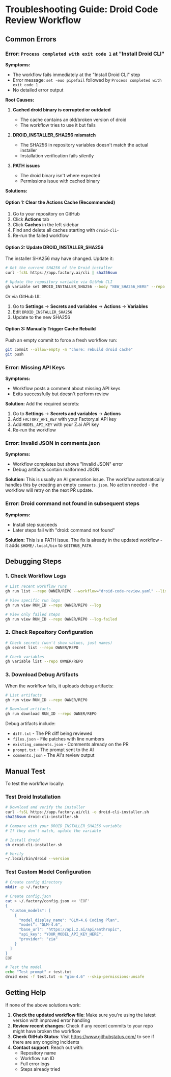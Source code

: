 # Troubleshooting Guide: Droid Code Review Workflow

## Common Errors

### Error: `Process completed with exit code 1` at "Install Droid CLI"

**Symptoms:**
- The workflow fails immediately at the "Install Droid CLI" step
- Error message: `set -euo pipefail` followed by `Process completed with exit code 1`
- No detailed error output

**Root Causes:**

1. **Cached droid binary is corrupted or outdated**
   - The cache contains an old/broken version of droid
   - The workflow tries to use it but fails

2. **DROID_INSTALLER_SHA256 mismatch**
   - The SHA256 in repository variables doesn't match the actual installer
   - Installation verification fails silently

3. **PATH issues**
   - The droid binary isn't where expected
   - Permissions issue with cached binary

**Solutions:**

#### Option 1: Clear the Actions Cache (Recommended)

1. Go to your repository on GitHub
2. Click **Actions** tab
3. Click **Caches** in the left sidebar
4. Find and delete all caches starting with `droid-cli-`
5. Re-run the failed workflow

#### Option 2: Update DROID_INSTALLER_SHA256

The installer SHA256 may have changed. Update it:

```bash
# Get the current SHA256 of the Droid installer
curl -fsSL https://app.factory.ai/cli | sha256sum

# Update the repository variable via GitHub CLI
gh variable set DROID_INSTALLER_SHA256 --body "NEW_SHA256_HERE" --repo YOUR_OWNER/YOUR_REPO
```

Or via GitHub UI:
1. Go to **Settings** → **Secrets and variables** → **Actions** → **Variables**
2. Edit `DROID_INSTALLER_SHA256`
3. Update to the new SHA256

#### Option 3: Manually Trigger Cache Rebuild

Push an empty commit to force a fresh workflow run:

```bash
git commit --allow-empty -m "chore: rebuild droid cache"
git push
```

### Error: Missing API Keys

**Symptoms:**
- Workflow posts a comment about missing API keys
- Exits successfully but doesn't perform review

**Solution:**
Add the required secrets:

1. Go to **Settings** → **Secrets and variables** → **Actions**
2. Add `FACTORY_API_KEY` with your Factory.ai API key
3. Add `MODEL_API_KEY` with your Z.ai API key
4. Re-run the workflow

### Error: Invalid JSON in comments.json

**Symptoms:**
- Workflow completes but shows "Invalid JSON" error
- Debug artifacts contain malformed JSON

**Solution:**
This is usually an AI generation issue. The workflow automatically handles this by creating an empty `comments.json`. No action needed - the workflow will retry on the next PR update.

### Error: Droid command not found in subsequent steps

**Symptoms:**
- Install step succeeds
- Later steps fail with "droid: command not found"

**Solution:**
This is a PATH issue. The fix is already in the updated workflow - it adds `$HOME/.local/bin` to `$GITHUB_PATH`.

## Debugging Steps

### 1. Check Workflow Logs

```bash
# List recent workflow runs
gh run list --repo OWNER/REPO --workflow="droid-code-review.yaml" --limit 5

# View specific run logs
gh run view RUN_ID --repo OWNER/REPO --log

# View only failed steps
gh run view RUN_ID --repo OWNER/REPO --log-failed
```

### 2. Check Repository Configuration

```bash
# Check secrets (won't show values, just names)
gh secret list --repo OWNER/REPO

# Check variables
gh variable list --repo OWNER/REPO
```

### 3. Download Debug Artifacts

When the workflow fails, it uploads debug artifacts:

```bash
# List artifacts
gh run view RUN_ID --repo OWNER/REPO

# Download artifacts
gh run download RUN_ID --repo OWNER/REPO
```

Debug artifacts include:
- `diff.txt` - The PR diff being reviewed
- `files.json` - File patches with line numbers
- `existing_comments.json` - Comments already on the PR
- `prompt.txt` - The prompt sent to the AI
- `comments.json` - The AI's review output

## Manual Test

To test the workflow locally:

### Test Droid Installation

```bash
# Download and verify the installer
curl -fsSL https://app.factory.ai/cli -o droid-cli-installer.sh
sha256sum droid-cli-installer.sh

# Compare with your DROID_INSTALLER_SHA256 variable
# If they don't match, update the variable

# Install droid
sh droid-cli-installer.sh

# Verify
~/.local/bin/droid --version
```

### Test Custom Model Configuration

```bash
# Create config directory
mkdir -p ~/.factory

# Create config.json
cat > ~/.factory/config.json << 'EOF'
{
  "custom_models": [
    {
      "model_display_name": "GLM-4.6 Coding Plan",
      "model": "GLM-4.6",
      "base_url": "https://api.z.ai/api/anthropic",
      "api_key": "YOUR_MODEL_API_KEY_HERE",
      "provider": "zia"
    }
  ]
}
EOF

# Test the model
echo "Test prompt" > test.txt
droid exec -f test.txt -m "glm-4.6" --skip-permissions-unsafe
```

## Getting Help

If none of the above solutions work:

1. **Check the updated workflow file**: Make sure you're using the latest version with improved error handling
2. **Review recent changes**: Check if any recent commits to your repo might have broken the workflow
3. **Check GitHub Status**: Visit https://www.githubstatus.com/ to see if there are any ongoing incidents
4. **Contact support**: Reach out with:
   - Repository name
   - Workflow run ID
   - Full error logs
   - Steps already tried
